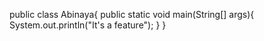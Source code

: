 public class Abinaya{
    public static void main(String[] args){ 
       System.out.println("It's a feature");
       }
    }
